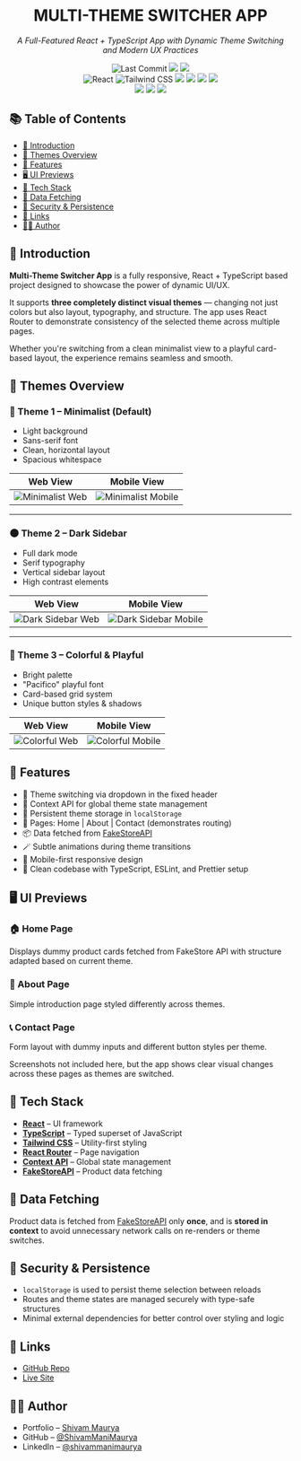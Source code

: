 <h1 align="center">MULTI-THEME SWITCHER APP</h1>

<p align="center"><i>A Full-Featured React + TypeScript App with Dynamic Theme Switching and Modern UX Practices</i></p>

<p align="center">
  <!-- Project Status -->
  <img src="https://img.shields.io/github/last-commit/ShivamManiMaurya/paytm_app?style=for-the-badge" alt="Last Commit" />
  <img src="https://img.shields.io/github/languages/top/ShivamManiMaurya/paytm_app?label=TypeScript&color=blue&style=for-the-badge" />
  <img src="https://img.shields.io/github/languages/count/ShivamManiMaurya/paytm_app?style=for-the-badge&color=blue" />
  <br/>

  <!-- Frameworks & Tools -->
  <img src="https://img.shields.io/badge/Frontend-React-61DAFB?style=for-the-badge&logo=react&logoColor=black" alt="React" />
  <img src="https://img.shields.io/badge/Styling-Tailwind_CSS-38B2AC?style=for-the-badge&logo=tailwind-css&logoColor=white" alt="Tailwind CSS" />
  <img src="https://img.shields.io/badge/Language-TypeScript-3178C6?style=for-the-badge&logo=typescript&logoColor=white" />
  <img src="https://img.shields.io/badge/State_Context_API-61DAFB?style=for-the-badge&logo=react&logoColor=white" />
  <img src="https://img.shields.io/badge/Routing-React_Router-D0021B?style=for-the-badge&logo=react-router&logoColor=white" />
  <img src="https://img.shields.io/badge/API-FakeStoreAPI-FB923C?style=for-the-badge&logo=json&logoColor=white" />
  <br/>

  <!-- Dev Tools -->
  <img src="https://img.shields.io/badge/ESLint-Code_Quality-4B32C3?style=for-the-badge&logo=eslint&logoColor=white" />
  <img src="https://img.shields.io/badge/Prettier-Code_Format-F7B93E?style=for-the-badge&logo=prettier&logoColor=black" />
  <img src="https://img.shields.io/badge/LocalStorage-Persistence-yellow?style=for-the-badge" />
</p>

## 📚 Table of Contents

- [📖 Introduction](#-introduction)
- [🎨 Themes Overview](#-themes-overview)
- [🧩 Features](#-features)
- [🖥️ UI Previews](#-ui-previews)
- [🧰 Tech Stack](#-tech-stack)
- [💾 Data Fetching](#-data-fetching)
- [🔐 Security & Persistence](#-security--persistence)
- [🔗 Links](#-links)
- [👨‍💻 Author](#author)

## 📖 Introduction

**Multi-Theme Switcher App** is a fully responsive, React + TypeScript based project designed to showcase the power of dynamic UI/UX.

It supports **three completely distinct visual themes** — changing not just colors but also layout, typography, and structure. The app uses React Router to demonstrate consistency of the selected theme across multiple pages.

Whether you're switching from a clean minimalist view to a playful card-based layout, the experience remains seamless and smooth.

## 🎨 Themes Overview

### 🌟 Theme 1 – Minimalist (Default)
- Light background  
- Sans-serif font  
- Clean, horizontal layout  
- Spacious whitespace  

| Web View                                                                                                     | Mobile View                                                                                                         |
| ----------------------------------------------------------------------------------------------------------- | ------------------------------------------------------------------------------------------------------------------ |
| ![Minimalist Web](https://ik.imagekit.io/clynyzjux/theme-switcher-app/theme-minimalistic-web.png?updatedAt=1754247419457) | ![Minimalist Mobile](https://ik.imagekit.io/clynyzjux/theme-switcher-app/theme-minimalistic-mobile.png?updatedAt=1754247418791) |

---

### 🌑 Theme 2 – Dark Sidebar
- Full dark mode  
- Serif typography  
- Vertical sidebar layout  
- High contrast elements  

| Web View                                                                                                 | Mobile View                                                                                                    |
| -------------------------------------------------------------------------------------------------------- | ------------------------------------------------------------------------------------------------------------- |
| ![Dark Sidebar Web](https://ik.imagekit.io/clynyzjux/theme-switcher-app/theme-dark-web.png?updatedAt=1754247419719) | ![Dark Sidebar Mobile](https://ik.imagekit.io/clynyzjux/theme-switcher-app/theme-dark-mobile.png?updatedAt=1754247418800) |

---

### 🎨 Theme 3 – Colorful & Playful
- Bright palette  
- "Pacifico" playful font  
- Card-based grid system  
- Unique button styles & shadows  

| Web View                                                                                                   | Mobile View                                                                                                   |
| ---------------------------------------------------------------------------------------------------------- | ------------------------------------------------------------------------------------------------------------- |
| ![Colorful Web](https://ik.imagekit.io/clynyzjux/theme-switcher-app/theme-colorful-web.png?updatedAt=1754247419925) | ![Colorful Mobile](https://ik.imagekit.io/clynyzjux/theme-switcher-app/theme-colorful-mobile.png?updatedAt=1754247419329) |



## 🧩 Features

- 🔘 Theme switching via dropdown in the fixed header
- 🧠 Context API for global theme state management
- 💾 Persistent theme storage in `localStorage`
- 📄 Pages: Home | About | Contact (demonstrates routing)
- 📦 Data fetched from [FakeStoreAPI](https://fakestoreapi.com/products)
- 🪄 Subtle animations during theme transitions
- 📱 Mobile-first responsive design
- 🔐 Clean codebase with TypeScript, ESLint, and Prettier setup

## 🖥️ UI Previews

### 🏠 Home Page
Displays dummy product cards fetched from FakeStore API with structure adapted based on current theme.

### 👋 About Page
Simple introduction page styled differently across themes.

### 📞 Contact Page
Form layout with dummy inputs and different button styles per theme.

Screenshots not included here, but the app shows clear visual changes across these pages as themes are switched.

## 🧰 Tech Stack

- [**React**](https://reactjs.org/) – UI framework
- [**TypeScript**](https://www.typescriptlang.org/) – Typed superset of JavaScript
- [**Tailwind CSS**](https://tailwindcss.com/) – Utility-first styling
- [**React Router**](https://reactrouter.com/) – Page navigation
- [**Context API**](https://reactjs.org/docs/context.html) – Global state management
- [**FakeStoreAPI**](https://fakestoreapi.com/) – Product data fetching

## 💾 Data Fetching

Product data is fetched from [FakeStoreAPI](https://fakestoreapi.com/products) only **once**, and is **stored in context** to avoid unnecessary network calls on re-renders or theme switches.

## 🔐 Security & Persistence

- `localStorage` is used to persist theme selection between reloads
- Routes and theme states are managed securely with type-safe structures
- Minimal external dependencies for better control over styling and logic

## 🔗 Links

-   [GitHub Repo](https://github.com/ShivamManiMaurya/multi-theme-switcher-app)
-   [Live Site](https://multi-theme-switcher-rose.vercel.app)

## 👨‍💻 Author

-   Portfolio – [Shivam Maurya](https://shivammanimaurya.github.io/my_portfolio_website/)
-   GitHub – [@ShivamManiMaurya](https://github.com/ShivamManiMaurya)
-   LinkedIn – [@shivammanimaurya](https://www.linkedin.com/in/shivammanimaurya)
